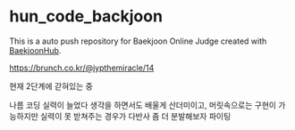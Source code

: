 # hun_code_backjoon
This is a auto push repository for Baekjoon Online Judge created with [BaekjoonHub](https://github.com/BaekjoonHub/BaekjoonHub).


https://brunch.co.kr/@jypthemiracle/14

현재 2단계에 갇혀있는 중

나름 코딩 실력이 늘었다 생각을 하면서도 배울게 산더미이고,
머릿속으로는 구현이 가능하지만 실력이 못 받쳐주는 경우가 다반사
좀 더 분발해보자 파이팅
